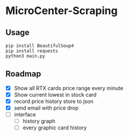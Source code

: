 # MicroCenter-Scraping

<!-- USAGE EXAMPLES -->
## Usage
```
pip install BeautifulSoup4
pip install requests
python3 main.py
```

<!-- ROADMAP -->
## Roadmap

- [x] Show all RTX cards price range every minute
- [x] Show current lowest in stock card
- [x] record price history store to json
- [x] send email with price drop
- [ ] interface
    - [ ] history graph
    - [ ] every graphic card history